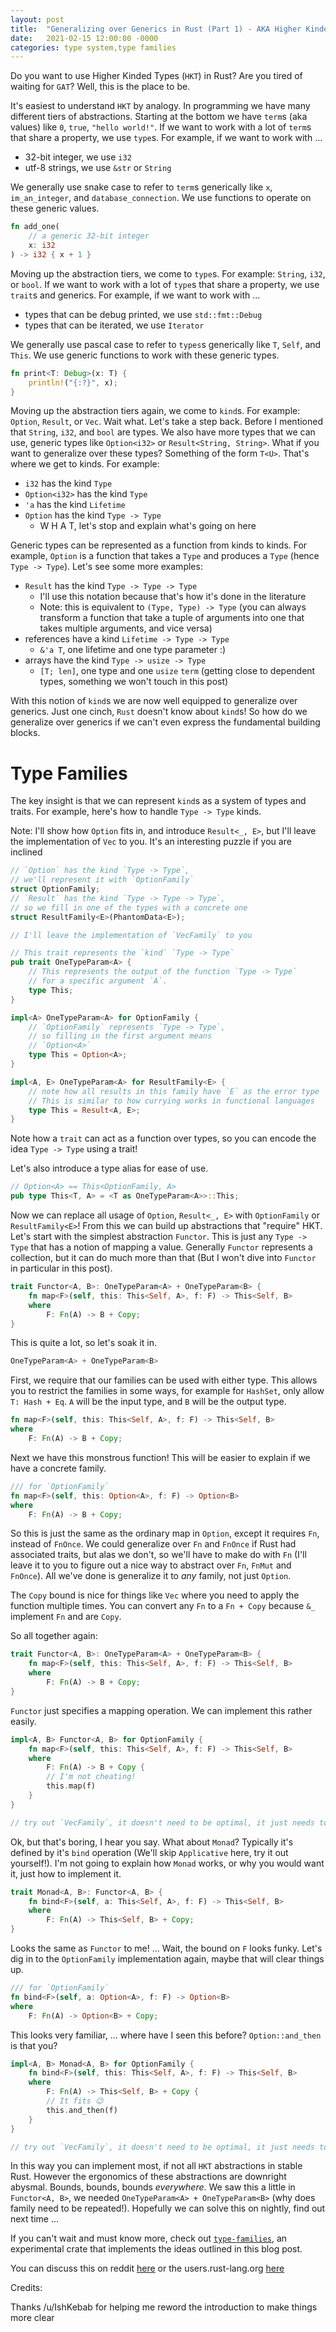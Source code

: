 ```yaml
---
layout: post
title:  "Generalizing over Generics in Rust (Part 1) - AKA Higher Kinded Types in Rust"
date:   2021-02-15 12:00:00 -0000
categories: type system,type families
---
```


Do you want to use Higher Kinded Types (`HKT`) in Rust? Are you tired of waiting for `GAT`? Well, this is the place to be.

It's easiest to understand `HKT` by analogy. In programming we have many different tiers of abstractions. Starting at the bottom we have `term`s (aka values) like `0`, `true`, `"hello world!"`. If we want to work with a lot of `term`s that share a property, we use `type`s. For example, if we want to work with ...

* 32-bit integer, we use `i32`
* utf-8 strings, we use `&str` or `String`

We generally use snake case to refer to `term`s generically like `x`, `im_an_integer`, and `database_connection`. We use functions to operate on these generic values.

```rust
fn add_one(
    // a generic 32-bit integer
    x: i32
) -> i32 { x + 1 }
```

Moving up the abstraction tiers, we come to `type`s. For example: `String`, `i32`, or `bool`. If we want to work with a lot of `type`s that share a property, we use `trait`s and generics. For example, if we want to work with ...

* types that can be debug printed, we use `std::fmt::Debug`
* types that can be iterated, we use `Iterator`

We generally use pascal case to refer to `types`s generically like `T`, `Self`, and `This`. We use generic functions to work with these generic types.

```rust
fn print<T: Debug>(x: T) {
    println!("{:?}", x);
}
```

Moving up the abstraction tiers again, we come to `kind`s. For example: `Option`, `Result`, or `Vec`. Wait what. Let's take a step back. Before I mentioned that `String`, `i32`, and `bool` are types. We also have more types that we can use, generic types like `Option<i32>` or `Result<String, String>`. What if you want to generalize over these types? Something of the form `T<U>`. That's where we get to kinds. For example:

* `i32` has the kind `Type`
* `Option<i32>` has the kind `Type`
* `'a` has the kind `Lifetime`
* `Option` has the kind `Type -> Type`
    * W H A T, let's stop and explain what's going on here

Generic types can be represented as a function from kinds to kinds. For example, `Option` is a function that takes a `Type` and produces a `Type` (hence `Type -> Type`). Let's see some more examples:

* `Result` has the kind `Type -> Type -> Type`
    * I'll use this notation because that's how it's done in the literature
    * Note: this is equivalent to `(Type, Type) -> Type` (you can always transform a function that take a tuple of arguments into one that takes multiple arguments, and vice versa)
* references have a kind `Lifetime -> Type -> Type`
    * `&'a T`, one lifetime and one type parameter :)
* arrays have the kind `Type -> usize -> Type`
    * `[T; len]`, one type and one `usize` `term` (getting close to dependent types, something we won't touch in this post)

With this notion of `kind`s we are now well equipped to generalize over generics. Just one cinch, `Rust` doesn't know about `kind`s! So how do we generalize over generics if we can't even express the fundamental building blocks.

# Type Families

The key insight is that we can represent `kind`s as a system of types and traits. For example, here's how to handle `Type -> Type` kinds.

Note: I'll show how `Option` fits in, and introduce `Result<_, E>`, but I'll leave the implementation of `Vec` to you. It's an interesting puzzle if you are inclined

```rust
// `Option` has the kind `Type -> Type`,
// we'll represent it with `OptionFamily`
struct OptionFamily;
// `Result` has the kind `Type -> Type -> Type`,
// so we fill in one of the types with a concrete one
struct ResultFamily<E>(PhantomData<E>);

// I'll leave the implementation of `VecFamily` to you

// This trait represents the `kind` `Type -> Type`
pub trait OneTypeParam<A> {
    // This represents the output of the function `Type -> Type`
    // for a specific argument `A`.
    type This;
}

impl<A> OneTypeParam<A> for OptionFamily {
    // `OptionFamily` represents `Type -> Type`,
    // so filling in the first argument means
    // `Option<A>`
    type This = Option<A>;
}

impl<A, E> OneTypeParam<A> for ResultFamily<E> {
    // note how all results in this family have `E` as the error type
    // This is similar to how currying works in functional languages
    type This = Result<A, E>;
}
```

Note how a `trait` can act as a function over types, so you can encode the idea `Type -> Type` using a trait!

Let's also introduce a type alias for ease of use. 

```rust
// Option<A> == This<OptionFamily, A>
pub type This<T, A> = <T as OneTypeParam<A>>::This;
```

Now we can replace all usage of `Option`, `Result<_, E>` with `OptionFamily` or `ResultFamily<E>`! From this we can build up abstractions that "require" HKT. Let's start with the simplest abstraction `Functor`. This is just any `Type -> Type` that has a notion of mapping a value. Generally `Functor` represents a collection, but it can do much more than that (But I won't dive into `Functor` in particular in this post).

```rust
trait Functor<A, B>: OneTypeParam<A> + OneTypeParam<B> {
    fn map<F>(self, this: This<Self, A>, f: F) -> This<Self, B>
    where
        F: Fn(A) -> B + Copy;
}
```

This is quite a lot, so let's soak it in.

```rust
OneTypeParam<A> + OneTypeParam<B>
```

First, we require that our families can be used with either type. This allows you to restrict the families in some ways, for example for `HashSet`, only allow `T: Hash + Eq`. `A` will be the input type, and `B` will be the output type.

```rust
fn map<F>(self, this: This<Self, A>, f: F) -> This<Self, B>
where
    F: Fn(A) -> B + Copy;
```

Next we have this monstrous function! This will be easier to explain if we have a concrete family.

```rust
/// for `OptionFamily`
fn map<F>(self, this: Option<A>, f: F) -> Option<B>
where
    F: Fn(A) -> B + Copy;
```

So this is just the same as the ordinary map in `Option`, except it requires `Fn`, instead of `FnOnce`. We could generalize over `Fn` and `FnOnce` if Rust had associated traits, but alas we don't, so we'll have to make do with `Fn` (I'll leave it to you to figure out a nice way to abstract over `Fn`, `FnMut` and `FnOnce`). All we've done is generalize it to *any* family, not just `Option`.

The `Copy` bound is nice for things like `Vec` where you need to apply the function multiple times. You can convert any `Fn` to a `Fn + Copy` because `&_` implement `Fn` and are `Copy`.

So all together again:

```rust
trait Functor<A, B>: OneTypeParam<A> + OneTypeParam<B> {
    fn map<F>(self, this: This<Self, A>, f: F) -> This<Self, B>
    where
        F: Fn(A) -> B + Copy;
}
```

`Functor` just specifies a mapping operation. We can implement this rather easily.

```rust
impl<A, B> Functor<A, B> for OptionFamily {
    fn map<F>(self, this: This<Self, A>, f: F) -> This<Self, B>
    where
        F: Fn(A) -> B + Copy {
        // I'm not cheating!
        this.map(f)
    }
}

// try out `VecFamily`, it doesn't need to be optimal, it just needs to work!
```

Ok, but that's boring, I hear you say. What about `Monad`? Typically it's defined by it's `bind` operation (We'll skip `Applicative` here, try it out yourself!). I'm not going to explain how `Monad` works, or why you would want it, just how to implement it.

```rust
trait Monad<A, B>: Functor<A, B> {
    fn bind<F>(self, a: This<Self, A>, f: F) -> This<Self, B>
    where
        F: Fn(A) -> This<Self, B> + Copy;
}
```

Looks the same as `Functor` to me! ... Wait, the bound on `F` looks funky. Let's dig in to the `OptionFamily` implementation again, maybe that will clear things up.

```rust
/// for `OptionFamily`
fn bind<F>(self, a: Option<A>, f: F) -> Option<B>
where
    F: Fn(A) -> Option<B> + Copy;
```

This looks very familiar, ... where have I seen this before? `Option::and_then` is that you?

```rust
impl<A, B> Monad<A, B> for OptionFamily {
    fn bind<F>(self, this: This<Self, A>, f: F) -> This<Self, B>
    where
        F: Fn(A) -> This<Self, B> + Copy {
        // It fits 😉
        this.and_then(f)
    }
}

// try out `VecFamily`, it doesn't need to be optimal, it just needs to work!
```

In this way you can implement most, if not all `HKT` abstractions in stable Rust. However the ergonomics of these abstractions are downright abysmal. Bounds, bounds, bounds *everywhere*. We saw this a little in `Functor<A, B>`, we needed `OneTypeParam<A> + OneTypeParam<B>` (why does family need to be repeated!). Hopefully we can solve this on nightly, find out next time ... 

If you can't wait and must know more, check out [`type-families`](https://github.com/rustyyato/type-families), an experimental crate that implements the ideas outlined in this blog post.

You can discuss this on reddit [here](https://www.reddit.com/r/rust/comments/ll9un4/generalizing_over_generics_in_rust_part_1_aka/) or the users.rust-lang.org [here](https://users.rust-lang.org/t/generalizing-over-generics-in-rust-part-1-aka-higher-kinded-types-in-rust/55716/2)

Credits:

Thanks /u/IshKebab for helping me reword the introduction to make things more clear